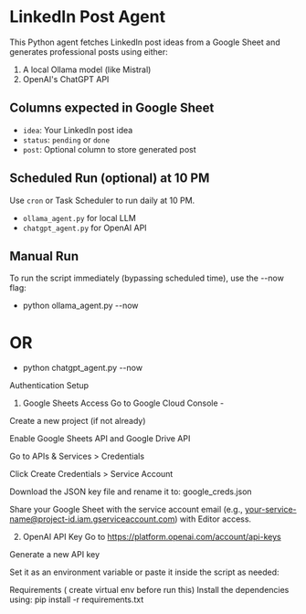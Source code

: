 # LinkedIn Post Agent

This Python agent fetches LinkedIn post ideas from a Google Sheet and generates professional posts using either:
1. A local Ollama model (like Mistral)
2. OpenAI's ChatGPT API

## Columns expected in Google Sheet
- `idea`: Your LinkedIn post idea
- `status`: `pending` or `done`
- `post`: Optional column to store generated post

## Scheduled Run (optional) at 10 PM
Use `cron` or Task Scheduler to run daily at 10 PM.
- `ollama_agent.py` for local LLM
- `chatgpt_agent.py` for OpenAI API
  
## Manual Run
To run the script immediately (bypassing scheduled time), use the --now flag:
- python ollama_agent.py --now
 # OR
- python chatgpt_agent.py --now


Authentication Setup
1. Google Sheets Access
Go to Google Cloud Console -

Create a new project (if not already)

Enable Google Sheets API and Google Drive API

Go to APIs & Services > Credentials

Click Create Credentials > Service Account

Download the JSON key file and rename it to: google_creds.json

Share your Google Sheet with the service account email (e.g., your-service-name@project-id.iam.gserviceaccount.com) with Editor access.

2. OpenAI API Key
Go to https://platform.openai.com/account/api-keys

Generate a new API key

Set it as an environment variable or paste it inside the script as needed:

Requirements ( create virtual env before run this)
Install the dependencies using:
pip install -r requirements.txt

